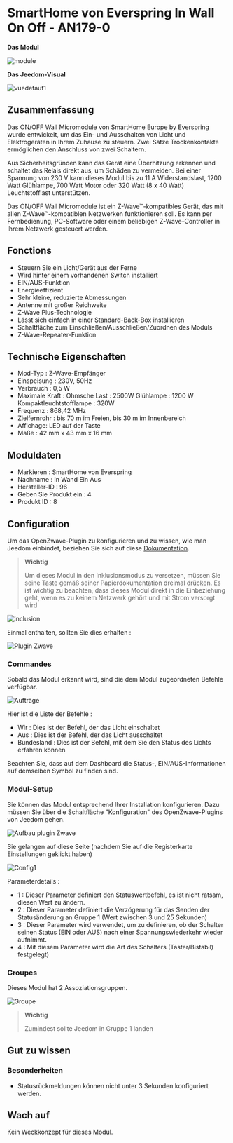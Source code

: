 # SmartHome von Everspring In Wall On Off - AN179-0

**Das Modul**

![module](images/smarthomebyeverspring.AN179-0/module.jpg)

**Das Jeedom-Visual**

![vuedefaut1](images/smarthomebyeverspring.AN179-0/vuedefaut1.jpg)

## Zusammenfassung

Das ON/OFF Wall Micromodule von SmartHome Europe by Everspring wurde entwickelt, um das Ein- und Ausschalten von Licht und Elektrogeräten in Ihrem Zuhause zu steuern. Zwei Sätze Trockenkontakte ermöglichen den Anschluss von zwei Schaltern.

Aus Sicherheitsgründen kann das Gerät eine Überhitzung erkennen und schaltet das Relais direkt aus, um Schäden zu vermeiden. Bei einer Spannung von 230 V kann dieses Modul bis zu 11 A Widerstandslast, 1200 Watt Glühlampe, 700 Watt Motor oder 320 Watt (8 x 40 Watt) Leuchtstofflast unterstützen.

Das ON/OFF Wall Micromodule ist ein Z-Wave™-kompatibles Gerät, das mit allen Z-Wave™-kompatiblen Netzwerken funktionieren soll. Es kann per Fernbedienung, PC-Software oder einem beliebigen Z-Wave-Controller in Ihrem Netzwerk gesteuert werden.

## Fonctions

-   Steuern Sie ein Licht/Gerät aus der Ferne
-   Wird hinter einem vorhandenen Switch installiert
-   EIN/AUS-Funktion
-   Energieeffizient
-   Sehr kleine, reduzierte Abmessungen
-   Antenne mit großer Reichweite
-   Z-Wave Plus-Technologie
-   Lässt sich einfach in einer Standard-Back-Box installieren
-   Schaltfläche zum Einschließen/Ausschließen/Zuordnen des Moduls
-   Z-Wave-Repeater-Funktion

## Technische Eigenschaften

-   Mod-Typ : Z-Wave-Empfänger
-   Einspeisung : 230V, 50Hz
-   Verbrauch : 0,5 W
-   Maximale Kraft : Ohmsche Last : 2500W Glühlampe : 1200 W Kompaktleuchtstofflampe : 320W
-   Frequenz : 868,42 MHz
-   Zielfernrohr : bis 70 m im Freien, bis 30 m im Innenbereich
-   Affichage: LED auf der Taste
-   Maße : 42 mm x 43 mm x 16 mm

## Moduldaten

-   Markieren : SmartHome von Everspring
-   Nachname : In Wand Ein Aus
-   Hersteller-ID : 96
-   Geben Sie Produkt ein : 4
-   Produkt ID : 8

## Configuration

Um das OpenZwave-Plugin zu konfigurieren und zu wissen, wie man Jeedom einbindet, beziehen Sie sich auf diese [Dokumentation](https://doc.jeedom.com/de_DE/plugins/automation%20protocol/openzwave/).

> **Wichtig**
>
> Um dieses Modul in den Inklusionsmodus zu versetzen, müssen Sie seine Taste gemäß seiner Papierdokumentation dreimal drücken. Es ist wichtig zu beachten, dass dieses Modul direkt in die Einbeziehung geht, wenn es zu keinem Netzwerk gehört und mit Strom versorgt wird

![inclusion](images/smarthomebyeverspring.AN179-0/inclusion.jpg)

Einmal enthalten, sollten Sie dies erhalten :

![Plugin Zwave](images/smarthomebyeverspring.AN179-0/information.jpg)

### Commandes

Sobald das Modul erkannt wird, sind die dem Modul zugeordneten Befehle verfügbar.

![Aufträge](images/smarthomebyeverspring.AN179-0/commandes.jpg)

Hier ist die Liste der Befehle :

-   Wir : Dies ist der Befehl, der das Licht einschaltet
-   Aus : Dies ist der Befehl, der das Licht ausschaltet
-   Bundesland : Dies ist der Befehl, mit dem Sie den Status des Lichts erfahren können

Beachten Sie, dass auf dem Dashboard die Status-, EIN/AUS-Informationen auf demselben Symbol zu finden sind.

### Modul-Setup

Sie können das Modul entsprechend Ihrer Installation konfigurieren. Dazu müssen Sie über die Schaltfläche "Konfiguration" des OpenZwave-Plugins von Jeedom gehen.

![Aufbau plugin Zwave](images/plugin/bouton_configuration.jpg)

Sie gelangen auf diese Seite (nachdem Sie auf die Registerkarte Einstellungen geklickt haben)

![Config1](images/smarthomebyeverspring.AN179-0/config1.jpg)

Parameterdetails :

-   1 : Dieser Parameter definiert den Statuswertbefehl, es ist nicht ratsam, diesen Wert zu ändern.
-   2 : Dieser Parameter definiert die Verzögerung für das Senden der Statusänderung an Gruppe 1 (Wert zwischen 3 und 25 Sekunden)
-   3 : Dieser Parameter wird verwendet, um zu definieren, ob der Schalter seinen Status (EIN oder AUS) nach einer Spannungswiederkehr wieder aufnimmt.
-   4 : Mit diesem Parameter wird die Art des Schalters (Taster/Bistabil) festgelegt)

### Groupes

Dieses Modul hat 2 Assoziationsgruppen.

![Groupe](images/smarthomebyeverspring.AN179-0/groupe.jpg)

> **Wichtig**
>
> Zumindest sollte Jeedom in Gruppe 1 landen

## Gut zu wissen

### Besonderheiten

-   Statusrückmeldungen können nicht unter 3 Sekunden konfiguriert werden.

## Wach auf

Kein Weckkonzept für dieses Modul.
